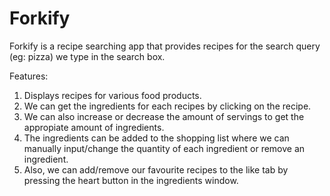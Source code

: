 # Forkify

Forkify is a recipe searching app that provides recipes for the search query (eg: pizza) we type in the search box.

Features:

1) Displays recipes for various food products.
2) We can get the ingredients for each recipes by clicking on the recipe. 
3) We can also increase or decrease the amount of servings to get the appropiate amount of ingredients.
4) The ingredients can be added to the shopping list where we can manually input/change the quantity of each ingredient or remove an ingredient.
5) Also, we can add/remove our favourite recipes to the like tab by pressing the heart button in the ingredients window. 
